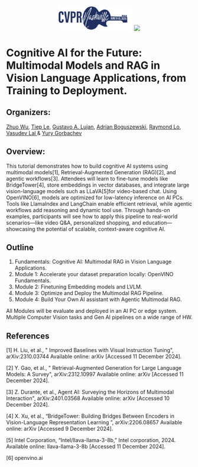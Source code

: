 <p align="center">
  <img src="https://github.com/zhuo-yoyowz/cvpr-2025/blob/7f765f0f39a169d26ff063756cc4d5d7ca1b0b8b/Img/cvpr-2025-logo.jpg" width=200/>
  <img src="https://user-images.githubusercontent.com/10940214/165389618-63e6b369-76cd-4880-9582-360c58c8675d.png" width=200/>
</p>

# Cognitive AI for the Future: Multimodal Models and RAG in Vision Language Applications, from Training to Deployment.

## Organizers:

[Zhuo Wu](https://www.linkedin.com/in/wuzhuo/), [Tiep Le](https://www.linkedin.com/in/tiep-le/), [Gustavo A. Lujan](https://www.linkedin.com/in/gustavo-a-lujan-48223324/), [Adrian Boguszewski](https://www.linkedin.com/in/adrianboguszewski/), [Raymond Lo](https://www.linkedin.com/in/raymondlo84/), [Vasudev Lal ](https://www.linkedin.com/in/vasudev-lal-79bb336/) & [Yury Gorbachev](https://www.linkedin.com/in/yurygorbachev/)


## Overview:

This tutorial demonstrates how to build cognitive AI systems using multimodal models[1], Retrieval-Augmented Generation (RAG)[2], and agentic workflows[3]. Attendees will learn to fine-tune models like BridgeTower[4], store embeddings in vector databases, and integrate large vision-language models such as LLaVA[5]for video-based chat. Using OpenVINO[6], models are optimized for low-latency inference on AI PCs. Tools like LlamaIndex and LangChain enable efficient retrieval, while agentic workflows add reasoning and dynamic tool use. Through hands-on examples, participants will see how to apply this pipeline to real-world scenarios—like video Q&A, personalized shopping, and education—showcasing the potential of scalable, context-aware cognitive AI.


## Outline

1.	Fundamentals: Cognitive AI: Multimodal RAG in Vision Language Applications.
2.	Module 1: Accelerate your dataset preparation locally: OpenVINO Fundamentals. 
3.	Module 2: Finetuning Embedding models and LVLM. 
4.	Module 3: Optimize and Deploy the Multimodal RAG Pipeline. 
5.	Module 4: Build Your Own AI assistant with Agentic Multimodal RAG. 

All Modules will be evaluate and deployed in an AI PC or edge system. Multiple Computer Vision tasks and Gen AI pipelines on a wide range of HW.


## References 
[1] H. Liu, et al., " Improved Baselines with Visual Instruction Tuning", arXiv:2310.03744 Available online: arXiv [Accessed 11 December 2024].

[2] Y. Gao, et al., " Retrieval-Augmented Generation for Large Language Models: A Survey", arXiv:2312.10997 Available online: arXiv [Accessed 11 December 2024]. 

[3] Z. Durante, et al., Agent AI: Surveying the Horizons of Multimodal Interaction", arXiv:2401.03568 Available online: arXiv [Accessed 10 December 2024]. 

[4] X. Xu, et al., “BridgeTower: Building Bridges Between Encoders in Vision-Language Representation Learning ”, arXiv:2206.08657 Available online: arXiv [Accessed 9 December 2024].

[5] Intel Corporation, “Intel/llava-llama-3-8b,” Intel corporation, 2024. Available online: llava-llama-3-8b [Accessed 11 December 2024]. 

[6] openvino.ai 
